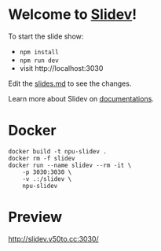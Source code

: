 # Welcome to [Slidev](https://github.com/slidevjs/slidev)!

To start the slide show:

- `npm install`
- `npm run dev`
- visit http://localhost:3030

Edit the [slides.md](./slides.md) to see the changes.

Learn more about Slidev on [documentations](https://sli.dev/).

# Docker

```shell
docker build -t npu-slidev .
docker rm -f slidev
docker run --name slidev --rm -it \
    -p 3030:3030 \
    -v .:/slidev \
    npu-slidev
```

# Preview

http://slidev.v50to.cc:3030/